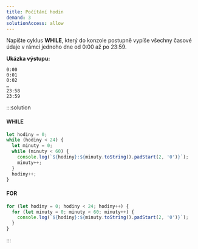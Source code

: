```yaml
---
title: Počítání hodin
demand: 3
solutionAccess: allow
---
```


Napište cyklus **WHILE**, který do konzole postupně vypíše všechny časové údaje v rámci jednoho dne od 0:00 až po 23:59.

**Ukázka výstupu:**

```text
0:00
0:01
0:02
…
23:58
23:59
```

:::solution

#### WHILE

```js
let hodiny = 0;
while (hodiny < 24) {
  let minuty = 0;
  while (minuty < 60) {
    console.log(`${hodiny}:${minuty.toString().padStart(2, '0')}`);
    minuty++;
  }
  hodiny++;
}
```

#### FOR

```js
for (let hodiny = 0; hodiny < 24; hodiny++) {
  for (let minuty = 0; minuty < 60; minuty++) {
    console.log(`${hodiny}:${minuty.toString().padStart(2, '0')}`);
  }
}
```

:::
